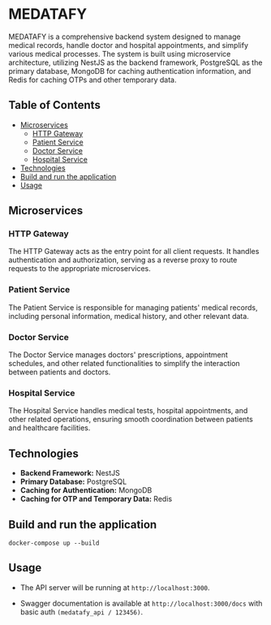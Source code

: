 # MEDATAFY

MEDATAFY is a comprehensive backend system designed to manage medical records, handle doctor and hospital appointments, and simplify various medical processes. The system is built using microservice architecture, utilizing NestJS as the backend framework, PostgreSQL as the primary database, MongoDB for caching authentication information, and Redis for caching OTPs and other temporary data.

## Table of Contents

- [Microservices](#microservices)
  - [HTTP Gateway](#http-gateway)
  - [Patient Service](#patient-service)
  - [Doctor Service](#doctor-service)
  - [Hospital Service](#hospital-service)
- [Technologies](#technologies)
- [Build and run the application](#build-and-run-the-application)
- [Usage](#usage)


## Microservices

### HTTP Gateway

The HTTP Gateway acts as the entry point for all client requests. It handles authentication and authorization, serving as a reverse proxy to route requests to the appropriate microservices.

### Patient Service

The Patient Service is responsible for managing patients' medical records, including personal information, medical history, and other relevant data.

### Doctor Service

The Doctor Service manages doctors' prescriptions, appointment schedules, and other related functionalities to simplify the interaction between patients and doctors.

### Hospital Service

The Hospital Service handles medical tests, hospital appointments, and other related operations, ensuring smooth coordination between patients and healthcare facilities.

## Technologies

- **Backend Framework:** NestJS
- **Primary Database:** PostgreSQL
- **Caching for Authentication:** MongoDB
- **Caching for OTP and Temporary Data:** Redis

## Build and run the application

`docker-compose up --build`

## Usage

- The API server will be running at `http://localhost:3000`.

- Swagger documentation is available at `http://localhost:3000/docs` with basic auth `(medatafy_api / 123456)`.
